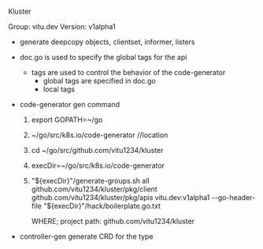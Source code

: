 Kluster

Group: vitu.dev
Version: v1alpha1

- generate deepcopy objects, clientset, informer, listers

- doc.go is used to specify the global tags for the api
    - tags are used to control the behavior of the code-generator
        - global tags are specified in doc.go
        - local tags
        
- code-generator gen command
    1. export GOPATH=~/go
    2. ~/go/src/k8s.io/code-generator //location
    3. cd ~/go/src/github.com/vitu1234/kluster
    4. execDir=~/go/src/k8s.io/code-generator
    5. "${execDir}"/generate-groups.sh all github.com/vitu1234/kluster/pkg/client github.com/vitu1234/kluster/pkg/apis vitu.dev:v1alpha1 --go-header-file "${execDir}"/hack/boilerplate.go.txt

        WHERE; project path: github.com/vitu1234/kluster

- controller-gen
    generate CRD for the type
